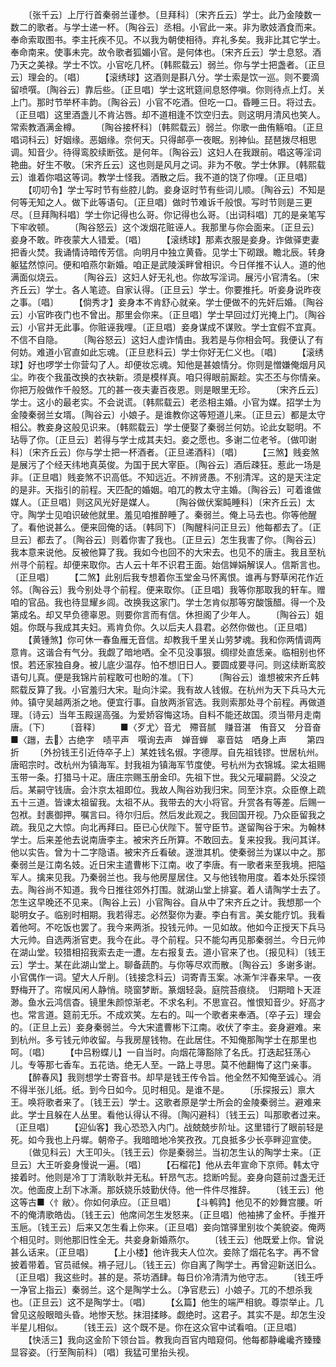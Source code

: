 <!-- { "loadSidebar": true } -->
　　〔张千云〕上厅行首秦弱兰谨参。〔旦拜科〕〔宋齐丘云〕学士。此乃金陵数一数二的歌者。与学士递一杯。〔陶谷云〕丞相。小官此一来。非为歌妓酒食而来。奉命索取图书。李主托疾不见。不以我为朝使相待。弃礼多矣。我非比其它学士。奉命南来。使事未完。故令歌者狐媚小官。是何体也。〔宋齐丘云〕学士息怒。酒乃天之美禄。学士不饮。小官吃几杯。〔韩熙载云〕弱兰。你与学士把盏者。〔正旦云〕理会的。〔唱〕
　　【滚绣球】这酒则是斟八分。学士索是饮一巡。则不要滴留喷噀。〔陶谷云〕靠后些。〔正旦唱〕学士这玳筵间息怒停嗔。你则待点上灯。关上门。那时节举杯丰韵。〔陶谷云〕小官不吃酒。但吃一口。昏睡三日。将过去。〔正旦唱〕这里酒盏儿不肯沾唇。却不道相逢不饮空归去。则这明月清风也笑人。常索教酒满金樽。
　　〔陶谷接杯科〕〔韩熙载云〕弱兰。你歌一曲侑觞咱。〔正旦唱词科云〕好姻缘。恶姻缘。奈何天。只得邮亭一夜眠。别神仙。琵琶拨尽相思调。知音少。待得鸾胶续断弦。是何年。〔陶谷云〕这妇人在我跟前。唱这等淫词艳曲。好生不敬。〔宋齐丘云〕这也则是风月之词。非为不敬。学士休罪。〔韩熙载云〕谁着你唱这等词。教学士怪我。酒散之后。我不道的饶了你哩。〔正旦唱〕
　　【叨叨令】学士写时节有些腔儿韵。妾身讴时节有些词儿顺。〔陶谷云〕不知是何等无知之人。做下此等语句。〔正旦唱〕做时节难诉千般恨。写时节则是三更尽。〔旦拜陶科唱〕学士你记得也么哥。你记得也么哥。〔出词科唱〕兀的是亲笔写下牢收顿。
　　〔陶谷怒云〕这个泼烟花赃诬人。我那里与你会面来。〔正旦云〕妾身不敢。昨夜蒙大人错爱。〔唱〕
　　【滚绣球】那素衣服是妾身。诈做驿吏妻把香火焚。我诵情诗暗传芳信。向明月中独立黄昏。见学士下砌跟。瞻北辰。转身躯猛然惊问。便和咱燕尔新婚。咱正是武陵溪畔曾相识。今日佯推不认人。道的他满面似烧云。
　　〔陶谷云〕这妇人好无礼也。你故写淫词。展污小官清名。〔宋齐丘云〕学士。各人笔迹。自家认得。〔正旦云〕学士。你要推托。听妾身说昨夜之事。〔唱〕
　　【倘秀才】妾身本不肯舒心就亲。学士便做不的先奸后婚。〔陶谷云〕小官昨夜门也不曾出。那里会你来。〔正旦唱〕学士早回过灯光掩上门。〔陶谷云〕小官并无此事。你赃诬我哩。〔正旦唱〕妾身谋成不谋败。学士宜假不宜真。不信不自隐。
　　〔陶谷怒云〕这妇人虚诈情由。我若是与你相会呵。我便认了有何妨。难道小官直如此忘魂。〔正旦悲科云〕学士你好无仁义也。〔唱〕
　　【滚绣球】好也啰学士你营勾了人。却便妆忘魂。知他是甚娘情分。你则是憎嫌俺烟月风尘。昨夜个我虽改换的衣袂新。须是模样真。咱只得眼前厮趁。实丕丕与你情亲。你把万般做作千般怒。兀的甚一夜夫妻百夜恩。则是眼里无珍。
　　〔宋齐丘云〕学士。这小的最老实。不会说谎。〔韩熙载云〕老丞相主婚。小官为媒。招学士为金陵秦弱兰女壻。〔陶谷云〕小娘子。是谁教你这等短道儿来。〔正旦云〕都是太守相公。教妾身这般见识来。〔韩熙载云〕学士便娶了秦弱兰何妨。论此女聪明。不玷辱了你。〔正旦云〕若得与学士成其夫妇。妾之愿也。多谢二位老爷。〔做叩谢科〕〔宋齐丘云〕你与学士把一杯酒者。〔正旦递酒科〕〔唱〕
　　【三煞】贱妾煞是展污了个经天纬地真英俊。为国于民大宰臣。〔陶谷云〕酒后疎狂。惹此一场是非。〔正旦唱〕贱妾煞不识高低。不知远近。不辨贤愚。不别清浑。这的是天注定的是非。天指引的前程。天匹配的婚姻。咱兀的教太守主婚。〔陶谷云〕可着谁做媒人。〔正旦唱〕则这风光好是媒人。
　　〔陶谷做伏案盹睡科〕〔宋齐丘云〕太守。陶学士见咱识破他就里。羞见咱推醉睡了。秦弱兰。俺上马去也。你等他醒了。看他说甚么。便来回俺的话。〔韩同下〕〔陶醒科问正旦云〕他每都去了。〔正旦云〕都去了。〔陶谷云〕则着你害了我也。〔正旦云〕怎生我害了你。〔陶谷云〕我本意来说他。反被他算了我。我如今也回不的大宋去。也见不的唐主。我且至杭州寻个前程。却便来取你。古人云十年不识君王面。始信婵娟解误人。信斯言也。〔正旦唱〕
　　【二煞】此别后我专想着你玉堂金马怀离恨。谁再与野草闲花作近邻。〔陶谷云〕我今别处寻个前程。便来取你。〔正旦唱〕我等你那取我的轩车。赠咱的官品。我也待显耀乡闾。改换我这家门。学士怎肯似那等穷酸饿醋。得一个及第成名。却又早负德辜恩。则要你言而有信。休担阁了少年人。
　　〔陶谷云〕姐姐。你既与我成其夫妇。焉肯负你。久以后夫人县君。必然你做也。〔正旦唱〕
　　【黄锺煞】你可休一春鱼雁无音信。却教我千里关山劳梦魂。我和你两情调两意肯。这谐合有气分。我觑了暗地哂。全不见没事狠。绸缪处直恁亲。临相别也怀恨。若还家独自身。被儿底少温存。怕不想旧日人。要圆成要寻问。则这续断鸾胶语句儿真。便是我锦片前程敢可也盼的准。〔下〕
　　〔陶谷云〕谁想被宋齐丘韩熙载反算了我。小官羞归大宋。耻向汴梁。我有故人钱俶。在杭州为天下兵马大元帅。镇守吴越两浙之地。便宜行事。自放两浙官选。我则索那处寻个前程。再做道理。〔诗云〕当年玉殿逞高强。为爱娇容悔这场。自料不能还故国。须当带月走南唐。〔下〕
　　〔音释〕
　　■〈歹尤〉音尤　殢音腻　赚音湛　侑音又　分音奋　■〈躖，去〉古绝字　啧平声　噀询去声　婵音蝉　辜音姑　哂身上声
　　第四折
　　〔外扮钱王引近侍卒子上〕某姓钱名俶。字德厚。自先祖钱镠。世居杭州。唐昭宗时。改杭州为镇海军。封我祖为镇海军节度使。号杭州为衣锦城。梁太祖赐玉带一条。打猎马十疋。唐庄宗赐玉册金印。先祖下世。我父元瓘嗣爵。父没之后。某嗣守钱唐。会汴京太祖即位。我故人陶谷劝我归宋。同至汴京。众臣僚上疏五十三道。皆谏太祖留我。太祖不从。我带去的大小将官。升赏各有等差。后赐一包袱。封裹御押。嘱言曰。待尔归后。然后发此观之。我回国开视。乃众臣留我之疏。我见之大惊。向北再拜曰。臣已心伏陛下。誓守臣节。遂留陶谷于宋。为翰林学士。后来差他去说南唐李主。被宋齐丘所算。不敢回去。复来投我。我问其详。他以实告。曾为十二字隐语。被宋齐丘看破。遂泄其机。使秦弱兰为谋以中之。那秦弱兰是江南名妓。近日宋主遣曹彬下江南。收了李唐。有一歌者来至我境。把隘军人。擒来见我。乃秦弱兰也。我与他房屋居住。又与他钱物用度。着本处乐探领去。陶谷尚不知道。我今日推往郊外打围。就湖山堂上排宴。着人请陶学士去了。怎生这早晚还不见来。〔陶谷上云〕小官陶谷。自从中了宋齐丘之计。我想那一个聪明女子。临别时相期。我若得志。必然娶你为妻。李白有言。美女能疗饥。我看着他呵。不吃饭也罢了。我今来两浙。投钱元帅。一见如故。他如今正授天下兵马大元帅。自选两浙官吏。我今在此。寻个前程。只不能勾再见那秦弱兰。今日元帅在湖山堂。较猎相招我索去走一遭。左右报复去。道小官来了也。〔报见科〕〔钱王云〕学士。某在此湖山堂上。聊备蔬酌。与你等尽欢而散。〔陶谷云〕多谢多谢。小官偶作一词。望大人斤削。〔钱接念科云〕词寄青玉案。冰澌乍泮春来早。一夜野梅开了。帘幙风闲人静悄。晓窗梦断。篆烟轻袅。庭院苔痕绕。　归期暗卜天涯渺。鱼水云鸿信杳。镜里朱颜惊渐老。不求名利。不思宣召。惟恨知音少。好高才也。常言道。筵前无乐。不成欢笑。左右的。叫一个歌者来奉酒。〔卒子云〕理会的。〔正旦上云〕妾身秦弱兰。今大宋遣曹彬下江南。收伏了李主。妾身避难。来到杭州。多亏钱元帅收留。与我房屋钱物。在此居住。不知俺那陶学士在那里也呵。〔唱〕
　　【中吕粉蝶儿】一自当时。向烟花簿豁除了名氏。打迭起狂荡心儿。专等那七香车。五花诰。绝无人至。一路上寻思。莫不他翻悔了这门亲事。
　　【醉春风】我则想学士寄音书。却早是钱王传令旨。他全然不知俺至诚心。消不得半张儿纸。纸。到今日如今。见时相见。是谁不是。
　　〔乐探报云〕禀大王。唤将歌者来了。〔钱王云〕学士。这歌者原是学士所会的金陵秦弱兰。避难来此。学士且躲在人丛里。看他认得认不得。〔陶闪避科〕〔钱王云〕叫那歌者过来。〔正旦唱〕
　　【迎仙客】我心恐恐入内门。战兢兢步阶址。这里错行了眼前轻是死。如今我也上丹墀。朝帝子。我暗暗地冷笑孜孜。兀良抵多少长亭畔迎宣使。
　　〔做见科云〕大王叩头。〔钱王云〕你是秦弱兰。当初怎生认的陶学士来。〔正旦云〕大王听妾身慢说一遍。〔唱〕
　　【石榴花】他从去年宣命下京师。韩太守接着时。他则是冷丁丁清耿耿并无私。轩昂气志。捻断吟髭。妾身向筵前过盏无迁次。他面皮上刮下冰澌。那妖娆乐妓勤伏侍。他一件件尽推辞。
　　〔钱王云〕他这等古■〈忄敝〉。你如何承应。〔正旦唱〕
　　【斗鹌鹑】他见不的妙舞宫腰。听不的俺清歌皓齿。〔钱王云〕他席间怎生发怒来。〔正旦唱〕他袖拂了金杯。手推开玉巵。〔钱王云〕后来又怎生看上你来。〔正旦唱〕妾向馆驿里别妆个美貌姿。俺两个相见时。则他那旧性全无。共妾身新婚燕尔。
　　〔钱王云〕他既爱上你。曾说甚么话来。〔正旦唱〕
　　【上小楼】他许我夫人位次。妾除了烟花名字。再不曾披着带着。官员祗候。褙子冠儿。〔钱王云〕你自离了陶学士。再曾迎新送旧么。〔正旦唱〕我这些时。甚的是。茶坊酒肆。每日价冷清清为他守志。
　　〔钱王呼一净官上指云〕秦弱兰。这个是陶学士么。〔净官悲云〕小娘子。兀的不想杀我也。〔正旦云〕这不是陶学士。〔唱〕
　　【幺篇】他生的端严相貌。尊崇举止。几曾见这般眼暗头昏。地惨天愁。抹泪揉眵。觑绝时。这君子。其实不是。却怎生没半星儿相似。
　　〔钱王云〕这个既不是。你在这众官中试看咱。〔正旦唱〕
　　【快活三】我向这金阶下领台旨。教我向百官内暗窥伺。他每都静巉巉齐臻臻显容姿。〔行至陶前科〕〔唱〕我猛可里抬头视。
